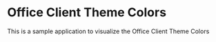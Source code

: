 # Office Client Theme Colors
This is a sample application to visualize the Office Client Theme Colors